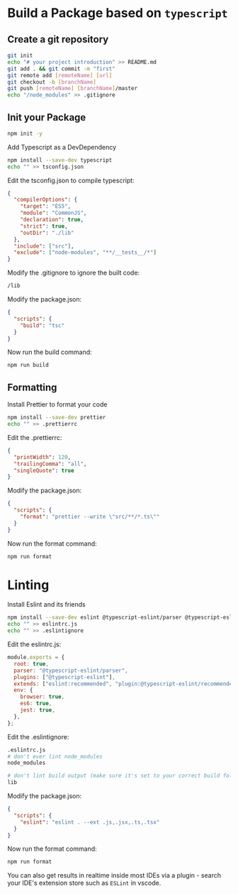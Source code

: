 # Build a Package based on `typescript`

## Create a git repository

```bash
git init
echo "# your project introduction" >> README.md
git add . && git commit -m "first"
git remote add [remoteName] [url]
git checkout -b [branchName]
git push [remoteName] [branchName]/master
echo "/node_modules" >> .gitignore
```

## Init your Package

```bash
npm init -y
```

Add Typescript as a DevDependency

```bash
npm install --save-dev typescript
echo "" >> tsconfig.json
```

Edit the tsconfig.json to compile typescript:

```json
{
  "compilerOptions": {
    "target": "ES5",
    "module": "CommonJS",
    "declaration": true,
    "strict": true,
    "outDir": "./lib"
  },
  "include": ["src"],
  "exclude": ["node-modules", "**/__tests__/*"]
}
```

Modify the .gitignore to ignore the built code:

```sh
/lib
```

Modify the package.json:

```json
{
  "scripts": {
    "build": "tsc"
  }
}
```

Now run the build command:

```bash
npm run build
```

## Formatting

Install Prettier to format your code

```bash
npm install --save-dev prettier
echo "" >> .prettierrc
```

Edit the .prettierrc:

```json
{
  "printWidth": 120,
  "trailingComma": "all",
  "singleQuote": true
}
```

Modify the package.json:

```json
{
  "scripts": {
    "format": "prettier --write \"src/**/*.ts\""
  }
}
```

Now run the format command:

```bash
npm run format
```

# Linting

Install Eslint and its friends

```bash
npm install --save-dev eslint @typescript-eslint/parser @typescript-eslint/eslint-plugin
echo "" >> eslintrc.js
echo "" >> .eslintignore
```

Edit the eslintrc.js:

```js
module.exports = {
  root: true,
  parser: "@typescript-eslint/parser",
  plugins: ["@typescript-eslint"],
  extends: ["eslint:recommended", "plugin:@typescript-eslint/recommended"],
  env: {
    browser: true,
    es6: true,
    jest: true,
  },
};
```

Edit the .eslintignore:

```sh
.eslintrc.js
# don't ever lint node_modules
node_modules

# don't lint build output (make sure it's set to your correct build folder name)
lib
```

Modify the package.json:

```json
{
  "scripts": {
    "eslint": "eslint . --ext .js,.jsx,.ts,.tsx"
  }
}
```

Now run the format command:

```bash
npm run format
```

You can also get results in realtime inside most IDEs via a plugin - search your IDE's extension store such as `ESLint` in vscode.
